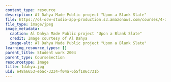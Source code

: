 ```yaml
---
content_type: resource
description: Al Dahya Made Public project "Upon a Blank Slate"
file: https://ol-ocw-studio-app-production.s3.amazonaws.com/courses/4-301-introduction-to-the-visual-arts-spring-2007/e48a6653ebac3234f04a6b5f186c731b_1dahya.jpg
file_type: image/jpeg
image_metadata:
  caption: Al Dahya Made Public project "Upon a Blank Slate"
  credit: Image courtesy of Al Dahya
  image-alt: Al Dahya Made Public project "Upon a Blank Slate"
learning_resource_types: []
parent_title: Student work 2004
parent_type: CourseSection
resourcetype: Image
title: 1dahya.jpg
uid: e48a6653-ebac-3234-f04a-6b5f186c731b
---
```

